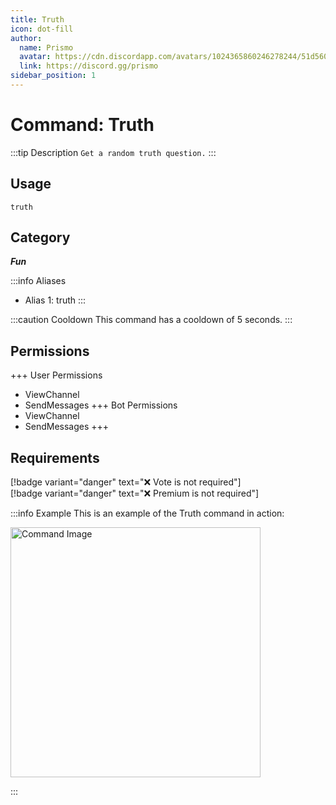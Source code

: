 ```yaml
---
title: Truth
icon: dot-fill
author:
  name: Prismo
  avatar: https://cdn.discordapp.com/avatars/1024365860246278244/51d5603eff69376da9a21e86b07a75bd.png?size=2048
  link: https://discord.gg/prismo
sidebar_position: 1
---
```



# Command: Truth

:::tip Description
`Get a random truth question.`
:::

## Usage

```
truth
```

## Category

_**Fun**_

:::info Aliases
- Alias 1: truth
:::

:::caution Cooldown
This command has a cooldown of 5 seconds.
:::

## Permissions

+++ User Permissions
- ViewChannel
- SendMessages
+++ Bot Permissions
- ViewChannel
- SendMessages
+++

## Requirements

[!badge variant="danger" text="❌ Vote is not required"]  
[!badge variant="danger" text="❌ Premium is not required"]

:::info Example
This is an example of the Truth command in action:

<img src="https://cdn.discordapp.com/avatars/1024365860246278244/51d5603eff69376da9a21e86b07a75bd.png?size=2048" alt="Command Image" width="400"/>

:::


